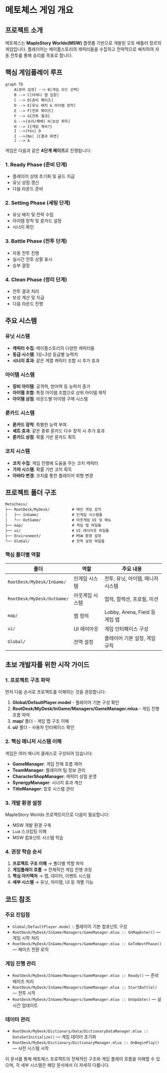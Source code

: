# 메토체스 게임 개요

## 프로젝트 소개

메토체스는 **MapleStory Worlds(MSW)** 플랫폼 기반으로 개발된 오토 배틀러 장르의 게임입니다. 플레이어는 메이플스토리의 캐릭터들을 수집하고 전략적으로 배치하여 자동 전투를 통해 승리를 목표로 합니다.

## 핵심 게임플레이 루프

```mermaid
graph TD
    A[로비 입장] --> B[게임 모드 선택]
    B --> C[아레나 맵 입장]
    C --> D[준비 페이즈]
    D --> E[유닛 배치 & 아이템 장착]
    E --> F[전투 페이즈]
    F --> G{전투 결과}
    G -->|승리/패배| H[보상 획득]
    H --> I{게임 계속?}
    I -->|Yes| D
    I -->|No| J[결과 화면]
    J --> A
```

게임은 다음과 같은 **4단계 페이즈**로 진행됩니다:

### 1. Ready Phase (준비 단계)
- 플레이어 상태 초기화 및 골드 지급
- 유닛 상점 갱신
- 다음 라운드 준비

### 2. Setting Phase (세팅 단계) 
- 유닛 배치 및 전략 수립
- 아이템 장착 및 룬카드 설정
- 시너지 확인

### 3. Battle Phase (전투 단계)
- 자동 전투 진행
- 실시간 전투 상황 표시
- 승부 결정

### 4. Clean Phase (정리 단계)
- 전투 결과 처리
- 보상 계산 및 지급
- 다음 라운드 진행

## 주요 시스템

### 유닛 시스템
- **캐릭터 수집**: 메이플스토리의 다양한 캐릭터들
- **등급 시스템**: 1성~3성 등급별 능력치
- **시너지 효과**: 같은 계열 캐릭터 조합 시 추가 효과

### 아이템 시스템  
- **장비 아이템**: 공격력, 방어력 등 능력치 증가
- **아이템 조합**: 특정 아이템 조합으로 상위 아이템 제작
- **아이템 상점**: 라운드별 아이템 구매 시스템

### 룬카드 시스템
- **룬카드 장착**: 특별한 능력 부여
- **세트 효과**: 같은 종류 룬카드 다수 장착 시 추가 효과
- **룬카드 상점**: 확률 기반 룬카드 획득

### 코치 시스템
- **코치 수집**: 게임 진행에 도움을 주는 코치 캐릭터
- **가챠 시스템**: 확률 기반 코치 획득
- **아바타 변경**: 코치를 통한 플레이어 외형 변경

## 프로젝트 폴더 구조

```
MetoChess/
├── RootDesk/MyDesk/          # 메인 게임 로직
│   ├── InGame/               # 인게임 시스템들
│   └── OutGame/              # 아웃게임 UI 및 메뉴
├── map/                      # 게임 맵 파일들
├── ui/                       # UI 레이아웃 파일들
├── Environment/              # MSW 환경 설정
└── Global/                   # 전역 설정 파일들
```

### 핵심 폴더별 역할

| 폴더 | 역할 | 주요 내용 |
|------|------|-----------|
| `RootDesk/MyDesk/InGame/` | 인게임 시스템 | 전투, 유닛, 아이템, 매니저 시스템 |
| `RootDesk/MyDesk/OutGame/` | 아웃게임 시스템 | 업적, 컬렉션, 프로필, 미션 |
| `map/` | 맵 정의 | Lobby, Arena, Field 등 게임 맵 |
| `ui/` | UI 레이아웃 | 게임 인터페이스 구성 |
| `Global/` | 전역 설정 | 플레이어 기본 설정, 게임 규칙 |

## 초보 개발자를 위한 시작 가이드

### 1. 프로젝트 구조 파악
먼저 다음 순서로 프로젝트를 이해하는 것을 권장합니다:

1. **Global/DefaultPlayer.model** - 플레이어 기본 구성 확인
2. **RootDesk/MyDesk/InGame/Managers/GameManager.mlua** - 게임 진행 흐름 파악  
3. **map/** 폴더 - 게임 맵 구조 이해
4. **ui/** 폴더 - 사용자 인터페이스 확인

### 2. 핵심 매니저 시스템 이해
게임은 여러 매니저 클래스로 구성되어 있습니다:

- **GameManager**: 게임 전체 흐름 제어
- **TeamManager**: 플레이어 팀 정보 관리  
- **CharacterShopManager**: 캐릭터 상점 운영
- **SynergyManager**: 시너지 효과 계산
- **TitleManager**: 칭호 시스템 관리

### 3. 개발 환경 설정
MapleStory Worlds 프로젝트이므로 다음이 필요합니다:

- MSW 개발 환경 구축
- Lua 스크립팅 이해
- MSW 컴포넌트 시스템 학습

### 4. 권장 학습 순서
1. **프로젝트 구조 이해** → 폴더별 역할 파악
2. **게임플레이 흐름** → 전체적인 게임 진행 과정
3. **핵심 아키텍처** → 맵, 데이터, 이벤트 시스템
4. **세부 시스템** → 유닛, 아이템, UI 등 개별 기능

## 코드 참조

### 주요 진입점
- `Global/DefaultPlayer.model` :: 플레이어 기본 컴포넌트 구성
- `RootDesk/MyDesk/InGame/Managers/GameManager.mlua :: OnMapEnter()` — 게임 시작 처리
- `RootDesk/MyDesk/InGame/Managers/GameManager.mlua :: GoToNextPhase()` — 페이즈 전환 로직

### 게임 진행 관리  
- `RootDesk/MyDesk/InGame/Managers/GameManager.mlua :: Ready()` — 준비 페이즈 처리
- `RootDesk/MyDesk/InGame/Managers/GameManager.mlua :: StartBattle()` — 전투 시작
- `RootDesk/MyDesk/InGame/Managers/GameManager.mlua :: OnUpdate()` — 실시간 업데이트

### 데이터 관리
- `RootDesk/MyDesk/Dictionary/Data/DictionaryDataManager.mlua :: DataSetInitialize()` — 게임 데이터 초기화
- `RootDesk/MyDesk/Dictionary/DictionaryManager.mlua :: OnBeginPlay()` — 사전 시스템 시작

이 문서를 통해 메토체스 프로젝트의 전체적인 구조와 게임 플레이 흐름을 이해할 수 있으며, 각 세부 시스템은 해당 문서에서 더 자세히 다룹니다.

